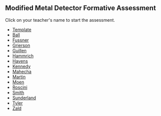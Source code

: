 ## Modified Metal Detector Formative Assessment

Click on your teacher's name to start the assessment.

* [Template](https://docs.google.com/forms/d/e/1FAIpQLSdElWNvWxgZ0mrRV1z6N5puABDSa37XYFym4n1MRswBYp2_nA/viewform)
* [Ball](https://docs.google.com/forms/d/e/1FAIpQLScX57xX_9xIgSMWRLvjB7NSzTDDwi5MGg1dalO72R_pUEAGEw/viewform?usp=sf_link)
* [Fussner]()
* [Grierson](https://docs.google.com/forms/d/e/1FAIpQLSd3SKX90SyzaHjjowyU3AE5bcqZczY7o2JHRPr-ab0rMtoEGQ/viewform?usp=sf_link)
* [Guillen](https://docs.google.com/forms/d/e/1FAIpQLSemvkwIGoDFnQXWsII2HHRBBj4cNwrM1eienYAbgEdGtpVIMg/viewform?usp=sf_link)
* [Hammrich](https://docs.google.com/forms/d/e/1FAIpQLSdOCDp0NuP_ym6IlDQE93OrN4TvGsnVslIjq6QBa_9jIYLVig/viewform?usp=sf_link)
* [Havens](https://docs.google.com/forms/d/e/1FAIpQLSfAc9XJcBxi_1mFX60LwH-dzC7JZbSMRkn5S6SZkGwn60NUDQ/viewform?usp=sf_link)
* [Kennedy]()
* [Mahecha](https://docs.google.com/forms/d/e/1FAIpQLSc0GwWZ3ciP8N3SmJjG9WnUfDHIyos6U3MgZ9hFyQtpp5amlA/viewform?usp=sf_link)
* [Martin](https://docs.google.com/forms/d/e/1FAIpQLSfm94mWqBWzqF85ThpiEPwslAyavGAYqjTj0o59_IlTwWGJ0w/viewform?usp=sf_link)
* [Moen]()
* [Roscini](https://docs.google.com/forms/d/e/1FAIpQLSfF4jfMOHJ2qsBq6f4kPuwdXOuV5ow6IlkNvNgrFejGQqOk6w/viewform?usp=sf_link)
* [Smith](https://docs.google.com/forms/d/e/1FAIpQLSdSPGeqjqWw_PmgpnINyn_VNi7px2W0OevqOKuzze5JDjzRVg/viewform?usp=sf_link)
* [Sunderland](https://docs.google.com/forms/d/e/1FAIpQLSfb8bLbs0Xt6JXx0YrUbWbgowuBQXyoRQOFMZ8lnDzP6J3JTg/viewform?usp=sf_link)
* [Tyler](https://docs.google.com/forms/d/e/1FAIpQLSexOeVyX4lfHHs-XlCL2NN--X0ONDu55Z9laeaVY5sG3B-Q-A/viewform?usp=sf_link)
* [Zald]()

